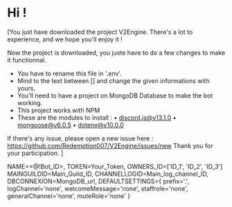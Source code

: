 # Hi !
[You just have downloaded the project V2Engine.
There's a lot to experience, and we hope you'll enjoy it !

Now the project is downloaded, you juste have to do a few changes to make it functionnal.
- You have to rename this file in '.env'.
- Mind to the text between [] and change the given informations with yours.
- You'll need to have a project on MongoDB Database to make the bot working.
- This project works with NPM
- These are the modules to install :
    • discord.js@v13.1.0
    • mongoose@v6.0.5
    • dotenv@v10.0.0

If there's any issue, please open a new issue here : https://github.com/Redemption007/V2Engine/issues/new
Thank you for your participation.
]

NAME=<@!Bot_ID>,
TOKEN=Your_Token,
OWNERS_ID=['ID_1', 'ID_2', 'ID_3']
MAINGUILDID=Main_Guild_ID,
CHANNELLOGID=Main_log_channel_ID,
DBCONNEXION=MongoDB_url,
DEFAULTSETTINGS={
    prefix='.',
    logChannel='none',
    welcomeMessage='none',
    staffrole='none',
    generalChannel='none',
    muteRole='none'
}
